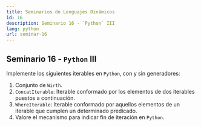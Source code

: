 ```yaml
---
title: Seminarios de Lenguajes Dinámicos
id: 16
description: Seminario 16 - `Python` III
lang: python
url: seminar-16
---
```


## Seminario 16 - `Python` III

Implemente los siguientes iterables en `Python`, con y sin generadores:

1. Conjunto de `Wirth`.
2. `ConcatIterable`: Iterable conformado por los elementos de dos iterables puestos a continuación.
3. `WhereIterable`: Iterable conformado por aquellos elementos de un iterable que cumplen un determinado predicado.
4. Valore el mecanismo para indicar fin de iteración en `Python`.
